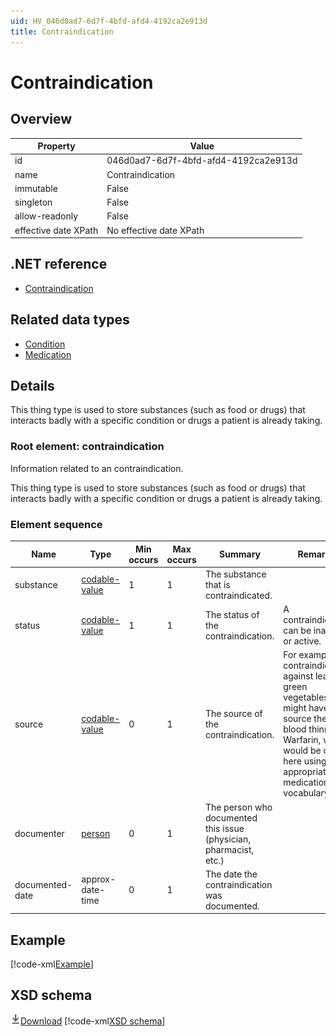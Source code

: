 ```yaml
---
uid: HV_046d0ad7-6d7f-4bfd-afd4-4192ca2e913d
title: Contraindication
---
```


# Contraindication

## Overview

Property|Value
---|---
id|046d0ad7-6d7f-4bfd-afd4-4192ca2e913d
name|Contraindication
immutable|False
singleton|False
allow-readonly|False
effective date XPath|No effective date XPath

## .NET reference
- [Contraindication](https://go.microsoft.com/fwlink/?LinkID=136086)

## Related data types

- [Condition](xref:HV_7ea7a1f9-880b-4bd4-b593-f5660f20eda8)
- [Medication](xref:HV_30cafccc-047d-4288-94ef-643571f7919d)

## Details
This thing type is used to store substances (such as food or drugs) that interacts badly with a specific condition or drugs a patient is already taking.

<a name='contraindication'></a>

### Root element: contraindication

Information related to an contraindication.

This thing type is used to store substances (such as food or drugs) that interacts badly with a specific condition or drugs a patient is already taking.

### Element sequence

Name|Type|Min occurs|Max occurs|Summary|Remarks
---|---|---|---|---|---
substance|[codable-value](xref:HV_3e730686-781f-4616-aa0d-817bba8eb141#codable-value)|1|1|The substance that is contraindicated.|
status|[codable-value](xref:HV_3e730686-781f-4616-aa0d-817bba8eb141#codable-value)|1|1|The status of the contraindication.|A contraindication can be inactive or active.
source|[codable-value](xref:HV_3e730686-781f-4616-aa0d-817bba8eb141#codable-value)|0|1|The source of the contraindication.|For example, a contraindication against leafy green vegetables might have as a source the blood thinner Warfarin, which would be coded here using an appropriate medication vocabulary.
documenter|[person](xref:HV_3e730686-781f-4616-aa0d-817bba8eb141#person)|0|1|The person who documented this issue (physician, pharmacist, etc.)|
documented-date|approx-date-time|0|1|The date the contraindication was documented.|

## Example
[!code-xml[Example](sample-xml/046d0ad7-6d7f-4bfd-afd4-4192ca2e913d.xml)]

## XSD schema
[![Download](/healthvault/images/download.png)Download](xsd/contraindication.xsd)
[!code-xml[XSD schema](xsd/contraindication.xsd)]

